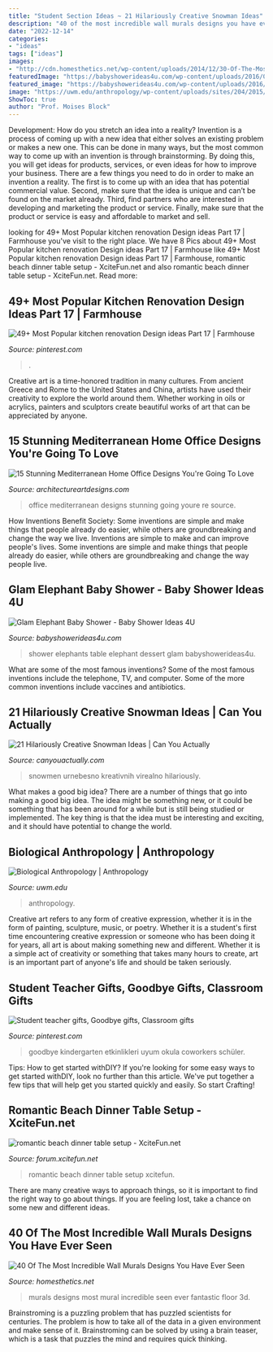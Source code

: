 ```yaml
---
title: "Student Section Ideas ~ 21 Hilariously Creative Snowman Ideas"
description: "40 of the most incredible wall murals designs you have ever seen"
date: "2022-12-14"
categories:
- "ideas"
tags: ["ideas"]
images:
- "http://cdn.homesthetics.net/wp-content/uploads/2014/12/30-Of-The-Most-Incredible-Wall-Murals-Designs-You-Have-Ever-Seen-31.jpg"
featuredImage: "https://babyshowerideas4u.com/wp-content/uploads/2016/03/Baby-Shower-Elephants-Dessert-Table-6.jpg"
featured_image: "https://babyshowerideas4u.com/wp-content/uploads/2016/03/Baby-Shower-Elephants-Dessert-Table-6.jpg"
image: "https://uwm.edu/anthropology/wp-content/uploads/sites/204/2015/01/physical-anthropology_620.jpg"
ShowToc: true
author: "Prof. Moises Block"
---
```



Development: How do you stretch an idea into a reality?
Invention is a process of coming up with a new idea that either solves an existing problem or makes a new one. This can be done in many ways, but the most common way to come up with an invention is through brainstorming. By doing this, you will get ideas for products, services, or even ideas for how to improve your business.
There are a few things you need to do in order to make an invention a reality. The first is to come up with an idea that has potential commercial value. Second, make sure that the idea is unique and can’t be found on the market already. Third, find partners who are interested in developing and marketing the product or service. Finally, make sure that the product or service is easy and affordable to market and sell.

	

		
looking for 49+ Most Popular kitchen renovation Design ideas Part 17 | Farmhouse you've visit to the right place. We have 8 Pics about 49+ Most Popular kitchen renovation Design ideas Part 17 | Farmhouse like 49+ Most Popular kitchen renovation Design ideas Part 17 | Farmhouse, romantic beach dinner table setup - XciteFun.net and also romantic beach dinner table setup - XciteFun.net. Read more:
		
    
## 49+ Most Popular Kitchen Renovation Design Ideas Part 17 | Farmhouse

<img loading=lazy src="https://i.pinimg.com/736x/6b/05/55/6b0555eec08fdb20858b69cf835ff4fa.jpg" onerror="this.onerror=null;this.src='https://tse4.mm.bing.net/th?id=OIP.pyeOJFJYLur3WdmpRZTS0wHaLH&amp;pid=15.1';" alt="49+ Most Popular kitchen renovation Design ideas Part 17 | Farmhouse">

_Source: pinterest.com_

>. 

	

Creative art is a time-honored tradition in many cultures. From ancient Greece and Rome to the United States and China, artists have used their creativity to explore the world around them. Whether working in oils or acrylics, painters and sculptors create beautiful works of art that can be appreciated by anyone.

    
## 15 Stunning Mediterranean Home Office Designs You&#039;re Going To Love

<img loading=lazy src="https://www.architectureartdesigns.com/wp-content/uploads/2016/07/15-Stunning-Mediterranean-Home-Office-Designs-Youre-Going-To-Love-6.jpg" onerror="this.onerror=null;this.src='https://tse2.mm.bing.net/th?id=OIP.56qrb1Ekb5sul9DebpGxuwHaE8&amp;pid=15.1';" alt="15 Stunning Mediterranean Home Office Designs You&#039;re Going To Love">

_Source: architectureartdesigns.com_

>office mediterranean designs stunning going youre re source. 

	

How Inventions Benefit Society: Some inventions are simple and make things that people already do easier, while others are groundbreaking and change the way we live.
Inventions are simple to make and can improve people's lives. Some inventions are simple and make things that people already do easier, while others are groundbreaking and change the way people live.

    
## Glam Elephant Baby Shower - Baby Shower Ideas 4U

<img loading=lazy src="https://babyshowerideas4u.com/wp-content/uploads/2016/03/Baby-Shower-Elephants-Dessert-Table-6.jpg" onerror="this.onerror=null;this.src='https://tse1.mm.bing.net/th?id=OIP.5kRlIcWp_97FAYFXLuKq2QHaJ4&amp;pid=15.1';" alt="Glam Elephant Baby Shower - Baby Shower Ideas 4U">

_Source: babyshowerideas4u.com_

>shower elephants table elephant dessert glam babyshowerideas4u. 

	

What are some of the most famous inventions?
Some of the most famous inventions include the telephone, TV, and computer. Some of the more common inventions include vaccines and antibiotics.

    
## 21 Hilariously Creative Snowman Ideas | Can You Actually

<img loading=lazy src="https://canyouactually.com/wp-content/uploads/12-221.jpg" onerror="this.onerror=null;this.src='https://tse3.mm.bing.net/th?id=OIP.RAjuDMB0a9OcKs8Ls-XELwHaJ4&amp;pid=15.1';" alt="21 Hilariously Creative Snowman Ideas | Can You Actually">

_Source: canyouactually.com_

>snowmen urnebesno kreativnih virealno hilariously. 

	

What makes a good big idea?
There are a number of things that go into making a good big idea. The idea might be something new, or it could be something that has been around for a while but is still being studied or implemented. The key thing is that the idea must be interesting and exciting, and it should have potential to change the world.

    
## Biological Anthropology | Anthropology

<img loading=lazy src="https://uwm.edu/anthropology/wp-content/uploads/sites/204/2015/01/physical-anthropology_620.jpg" onerror="this.onerror=null;this.src='https://tse3.mm.bing.net/th?id=OIP.sWcgEyJ9ck4PR9e8gkk-YwHaEp&amp;pid=15.1';" alt="Biological Anthropology | Anthropology">

_Source: uwm.edu_

>anthropology. 

	

Creative art refers to any form of creative expression, whether it is in the form of painting, sculpture, music, or poetry. Whether it is a student's first time encountering creative expression or someone who has been doing it for years, all art is about making something new and different. Whether it is a simple act of creativity or something that takes many hours to create, art is an important part of anyone's life and should be taken seriously.

    
## Student Teacher Gifts, Goodbye Gifts, Classroom Gifts

<img loading=lazy src="https://i.pinimg.com/736x/ed/51/89/ed518936394661b6fce8eb9a92435e78.jpg" onerror="this.onerror=null;this.src='https://tse1.mm.bing.net/th?id=OIP.9qdBjbKCIX0oXMvpDals_gHaJ3&amp;pid=15.1';" alt="Student teacher gifts, Goodbye gifts, Classroom gifts">

_Source: pinterest.com_

>goodbye kindergarten etkinlikleri uyum okula coworkers schüler. 

	

Tips: How to get started withDIY?
If you're looking for some easy ways to get started withDIY, look no further than this article. We've put together a few tips that will help get you started quickly and easily. So start Crafting!

    
## Romantic Beach Dinner Table Setup - XciteFun.net

<img loading=lazy src="https://img.xcitefun.net/users/2014/07/358135,xcitefun-romantic-beach-set-up-3.jpg" onerror="this.onerror=null;this.src='https://tse2.mm.bing.net/th?id=OIP.bWFqO7N4BTGyjR9ZMXZjcwHaE8&amp;pid=15.1';" alt="romantic beach dinner table setup - XciteFun.net">

_Source: forum.xcitefun.net_

>romantic beach dinner table setup xcitefun. 

	

There are many creative ways to approach things, so it is important to find the right way to go about things. If you are feeling lost, take a chance on some new and different ideas.

    
## 40 Of The Most Incredible Wall Murals Designs You Have Ever Seen

<img loading=lazy src="http://cdn.homesthetics.net/wp-content/uploads/2014/12/30-Of-The-Most-Incredible-Wall-Murals-Designs-You-Have-Ever-Seen-31.jpg" onerror="this.onerror=null;this.src='https://tse1.mm.bing.net/th?id=OIP.NDu63wXi8PDZ9b3qfPi_AwHaNw&amp;pid=15.1';" alt="40 Of The Most Incredible Wall Murals Designs You Have Ever Seen">

_Source: homesthetics.net_

>murals designs most mural incredible seen ever fantastic floor 3d. 

	

Brainstroming is a puzzling problem that has puzzled scientists for centuries. The problem is how to take all of the data in a given environment and make sense of it. Brainstroming can be solved by using a brain teaser, which is a task that puzzles the mind and requires quick thinking.

